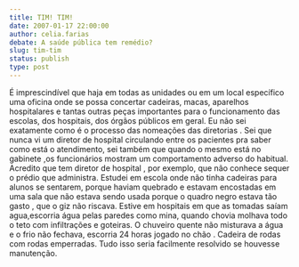 ```yaml
---
title: TIM! TIM!
date: 2007-01-17 22:00:00
author: celia.farias
debate: A saúde pública tem remédio?
slug: tim-tim
status: publish 
type: post
---
```


É imprescindível que haja em todas as unidades ou em um local específico uma oficina onde se possa concertar cadeiras, macas, aparelhos hospitalares e tantas outras peças importantes para o funcionamento das escolas, dos hospitais, dos órgãos públicos em geral. Eu não sei exatamente como é o processo das nomeações das diretorias . Sei que nunca vi um diretor de hospital circulando entre os pacientes pra saber como está o atendimento, sei também que quando o mesmo está no gabinete ,os funcionários mostram um comportamento adverso do habitual. Acredito que tem diretor de hospital , por exemplo, que não conhece sequer o prédio que administra. Estudei em escola onde não tinha cadeiras para alunos se sentarem, porque haviam quebrado e estavam encostadas em uma sala que não estava sendo usada porque o quadro negro estava tão gasto , que o giz não riscava. Estive em hospitais em que as tomadas saíam agua,escorria água pelas paredes como mina, quando chovia molhava todo o teto com infiltrações e goteiras. O chuveiro quente não misturava a água e o frio não fechava, escorria 24 horas jogado no chão . Cadeira de rodas com rodas emperradas. Tudo isso seria facilmente resolvido se houvesse manutenção.
